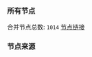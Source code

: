 ### 所有节点
合并节点总数: `1014`
[节点链接](https://raw.githubusercontent.com/rzhy1/11/master/sub/sub_merge_base64.txt)

### 节点来源
